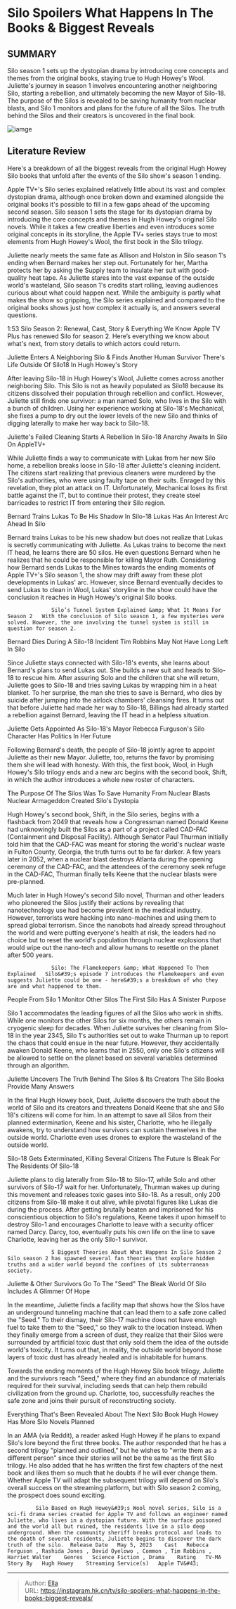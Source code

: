# Silo Spoilers What Happens In The Books &amp; Biggest Reveals


## SUMMARY 



  Silo season 1 sets up the dystopian drama by introducing core concepts and themes from the original books, staying true to Hugh Howey&#39;s Wool.   Juliette&#39;s journey in season 1 involves encountering another neighboring Silo, starting a rebellion, and ultimately becoming the new Mayor of Silo-18.   The purpose of the Silos is revealed to be saving humanity from nuclear blasts, and Silo 1 monitors and plans for the future of all the Silos. The truth behind the Silos and their creators is uncovered in the final book.  

![iamge](https://static1.srcdn.com/wordpress/wp-content/uploads/2023/07/silo-spoilers-books-biggest-reveals.jpg)

## Literature Review
Here&#39;s a breakdown of all the biggest reveals from the original Hugh Howey Silo books that unfold after the events of the Silo show&#39;s season 1 ending.




Apple TV&#43;&#39;s Silo series explained relatively little about its vast and complex dystopian drama, although once broken down and examined alongside the original books it&#39;s possible to fill in a few gaps ahead of the upcoming second season. Silo season 1 sets the stage for its dystopian drama by introducing the core concepts and themes in Hugh Howey&#39;s original Silo novels. While it takes a few creative liberties and even introduces some original concepts in its storyline, the Apple TV&#43; series stays true to most elements from Hugh Howey&#39;s Wool, the first book in the Silo trilogy.




Juliette nearly meets the same fate as Allison and Holston in Silo season 1&#39;s ending when Bernard makes her step out. Fortunately for her, Martha protects her by asking the Supply team to insulate her suit with good-quality heat tape. As Juliette stares into the vast expanse of the outside world&#39;s wasteland, Silo season 1&#39;s credits start rolling, leaving audiences curious about what could happen next. While the ambiguity is partly what makes the show so gripping, the Silo series explained and compared to the original books shows just how complex it actually is, and answers several questions.

  1:53                       Silo Season 2: Renewal, Cast, Story &amp; Everything We Know   Apple TV Plus has renewed Silo for season 2. Here’s everything we know about what&#39;s next, from story details to which actors could return.    


 Juliette Enters A Neighboring Silo &amp; Finds Another Human Survivor 
There&#39;s Life Outside Of Silo18 In Hugh Howey&#39;s Story
          




After leaving Silo-18 in Hugh Howey&#39;s Wool, Juliette comes across another neighboring Silo. This Silo is not as heavily populated as Silo18 because its citizens dissolved their population through rebellion and conflict. However, Juliette still finds one survivor: a man named Solo, who lives in the Silo with a bunch of children. Using her experience working at Silo-18&#39;s Mechanical, she fixes a pump to dry out the lower levels of the new Silo and thinks of digging laterally to make her way back to Silo-18.



 Juliette&#39;s Failed Cleaning Starts A Rebellion In Silo-18 
Anarchy Awaits In Silo On AppleTV&#43;
         

While Juliette finds a way to communicate with Lukas from her new Silo home, a rebellion breaks loose in Silo-18 after Juliette&#39;s cleaning incident. The citizens start realizing that previous cleaners were murdered by the Silo&#39;s authorities, who were using faulty tape on their suits. Enraged by this revelation, they plot an attack on IT. Unfortunately, Mechanical loses its first battle against the IT, but to continue their protest, they create steel barricades to restrict IT from entering their Silo region.






 Bernard Trains Lukas To Be His Shadow In Silo-18 
Lukas Has An Interest Arc Ahead In Silo
          

Bernard trains Lukas to be his new shadow but does not realize that Lukas is secretly communicating with Juliette. As Lukas trains to become the next IT head, he learns there are 50 silos. He even questions Bernard when he realizes that he could be responsible for killing Mayor Ruth. Considering how Bernard sends Lukas to the Mines towards the ending moments of Apple TV&#43;&#39;s Silo season 1, the show may drift away from these plot developments in Lukas&#39; arc. However, since Bernard eventually decides to send Lukas to clean in Wool, Lukas&#39; storyline in the show could have the conclusion it reaches in Hugh Howey&#39;s original Silo books.

                  Silo’s Tunnel System Explained &amp; What It Means For Season 2   With the conclusion of Silo season 1, a few mysteries were solved. However, the one involving the tunnel system is still in question for season 2.     






 Bernard Dies During A Silo-18 Incident 
Tim Robbins May Not Have Long Left In Silo
          

Since Juliette stays connected with Silo-18&#39;s events, she learns about Bernard&#39;s plans to send Lukas out. She builds a new suit and heads to Silo-18 to rescue him. After assuring Solo and the children that she will return, Juliette goes to Silo-18 and tries saving Lukas by wrapping him in a heat blanket. To her surprise, the man she tries to save is Bernard, who dies by suicide after jumping into the airlock chambers&#39; cleansing fires. It turns out that before Juliette had made her way to Silo-18, Billings had already started a rebellion against Bernard, leaving the IT head in a helpless situation.



 Juliette Gets Appointed As Silo-18&#39;s Mayor 
Rebecca Furguson&#39;s Silo Character Has Politics In Her Future
          




Following Bernard&#39;s death, the people of Silo-18 jointly agree to appoint Juliette as their new Mayor. Juliette, too, returns the favor by promising them she will lead with honesty. With this, the first book, Wool, in Hugh Howey&#39;s Silo trilogy ends and a new arc begins with the second book, Shift, in which the author introduces a whole new roster of characters.



 The Purpose Of The Silos Was To Save Humanity From Nuclear Blasts 
Nuclear Armageddon Created Silo&#39;s Dystopia
         

Hugh Howey&#39;s second book, Shift, in the Silo series, begins with a flashback from 2049 that reveals how a Congressman named Donald Keene had unknowingly built the Silos as a part of a project called CAD-FAC (Containment and Disposal Facility). Although Senator Paul Thurman initially told him that the CAD-FAC was meant for storing the world&#39;s nuclear waste in Fulton County, Georgia, the truth turns out to be far darker. A few years later in 2052, when a nuclear blast destroys Atlanta during the opening ceremony of the CAD-FAC, and the attendees of the ceremony seek refuge in the CAD-FAC, Thurman finally tells Keene that the nuclear blasts were pre-planned.




Much later in Hugh Howey&#39;s second Silo novel, Thurman and other leaders who pioneered the Silos justify their actions by revealing that nanotechnology use had become prevalent in the medical industry. However, terrorists were hacking into nano-machines and using them to spread global terrorism. Since the nanobots had already spread throughout the world and were putting everyone&#39;s health at risk, the leaders had no choice but to reset the world&#39;s population through nuclear explosions that would wipe out the nano-tech and allow humans to resettle on the planet after 500 years.

                  Silo: The Flamekeepers &amp; What Happened To Them Explained   Silo&#39;s episode 7 introduces the Flamekeepers and even suggests Juliette could be one - here&#39;s a breakdown of who they are and what happened to them.    



 People From Silo 1 Monitor Other Silos 
The First Silo Has A Sinister Purpose
          




Silo 1 accommodates the leading figures of all the Silos who work in shifts. While one monitors the other Silos for six months, the others remain in cryogenic sleep for decades. When Juliette survives her cleaning from Silo-18 in the year 2345, Silo 1&#39;s authorities set out to wake Thurman up to report the chaos that could ensue in the near future. However, they accidentally awaken Donald Keene, who learns that in 2550, only one Silo&#39;s citizens will be allowed to settle on the planet based on several variables determined through an algorithm.



 Juliette Uncovers The Truth Behind The Silos &amp; Its Creators 
The Silo Books Provide Many Answers
          

In the final Hugh Howey book, Dust, Juliette discovers the truth about the world of Silo and its creators and threatens Donald Keene that she and Silo 18&#39;s citizens will come for him. In an attempt to save all Silos from their planned extermination, Keene and his sister, Charlotte, who he illegally awakens, try to understand how survivors can sustain themselves in the outside world. Charlotte even uses drones to explore the wasteland of the outside world.






 Silo-18 Gets Exterminated, Killing Several Citizens 
The Future Is Bleak For The Residents Of Silo-18
         

Juliette plans to dig laterally from Silo-18 to Silo-17, while Solo and other survivors of Silo-17 wait for her. Unfortunately, Thurman wakes up during this movement and releases toxic gases into Silo-18. As a result, only 200 citizens from Silo-18 make it out alive, while pivotal figures like Lukas die during the process. After getting brutally beaten and imprisoned for his conscientious objection to Silo&#39;s regulations, Keene takes it upon himself to destroy Silo-1 and encourages Charlotte to leave with a security officer named Darcy. Darcy, too, eventually puts his own life on the line to save Charlotte, leaving her as the only Silo-1 survivor.

                  5 Biggest Theories About What Happens In Silo Season 2   Silo season 2 has spawned several fan theories that explore hidden truths and a wider world beyond the confines of its subterranean society.    






 Juliette &amp; Other Survivors Go To The &#34;Seed&#34; 
The Bleak World Of Silo Includes A Glimmer Of Hope
          

In the meantime, Juliette finds a facility map that shows how the Silos have an underground tunneling machine that can lead them to a safe zone called the &#34;Seed.&#34; To their dismay, their Silo-17 machine does not have enough fuel to take them to the &#34;Seed,&#34; so they walk to the location instead. When they finally emerge from a screen of dust, they realize that their Silos were surrounded by artificial toxic dust that only sold them the idea of the outside world&#39;s toxicity. It turns out that, in reality, the outside world beyond those layers of toxic dust has already healed and is inhabitable for humans.

Towards the ending moments of the Hugh Howey Silo book trilogy, Juliette and the survivors reach &#34;Seed,&#34; where they find an abundance of materials required for their survival, including seeds that can help them rebuild civilization from the ground up. Charlotte, too, successfully reaches the safe zone and joins their pursuit of reconstructing society.






 Everything That&#39;s Been Revealed About The Next Silo Book 
Hugh Howey Has More Silo Novels Planned
          

In an AMA (via Reddit), a reader asked Hugh Howey if he plans to expand Silo&#39;s lore beyond the first three books. The author responded that he has a second trilogy &#34;planned and outlined,&#34; but he wishes to &#34;write them as a different person&#34; since their stories will not be the same as the first Silo trilogy. He also added that he has written the first few chapters of the next book and likes them so much that he doubts if he will ever change them. Whether Apple TV will adapt the subsequent trilogy will depend on Silo&#39;s overall success on the streaming platform, but with Silo season 2 coming, the prospect does sound exciting.

             Silo Based on Hugh Howey&#39;s Wool novel series, Silo is a sci-fi drama series created for Apple TV and follows an engineer named Juliette, who lives in a dystopian future. With the surface poisoned and the world all but ruined, the residents live in a silo deep underground. When the community sheriff breaks protocol and leads to the death of several residents, Juliette begins to discover the dark truth of the silo.  Release Date   May 5, 2023    Cast   Rebecca Ferguson , Rashida Jones , David Oyelowo , Common , Tim Robbins , Harriet Walter    Genres   Science Fiction , Drama    Rating   TV-MA    Story By   Hugh Howey    Streaming Service(s)   Apple TV&#43;       





---

> Author: [Ella](https://instagram.hk.cn/)  
> URL: https://instagram.hk.cn/tv/silo-spoilers-what-happens-in-the-books-biggest-reveals/  

